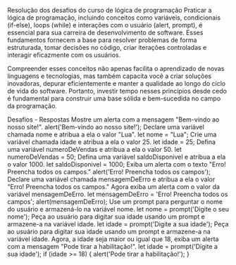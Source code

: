 Resolução dos desafios do curso de lógica de programação
Praticar a lógica de programação, incluindo conceitos como variáveis, condicionais (if-else), loops (while) e interações com o usuário (alert, prompt), é essencial para sua carreira de desenvolvimento de software. Esses fundamentos fornecem a base para resolver problemas de forma estruturada, tomar decisões no código, criar iterações controladas e interagir eficazmente com os usuários.

Compreender esses conceitos não apenas facilita o aprendizado de novas linguagens e tecnologias, mas também capacita você a criar soluções inovadoras, depurar eficientemente e manter a qualidade ao longo do ciclo de vida do software. Portanto, investir tempo nesses princípios desde cedo é fundamental para construir uma base sólida e bem-sucedida no campo da programação.

Desafios - Respostas
Mostre um alerta com a mensagem "Bem-vindo ao nosso site!".
alert('Bem-vindo ao nosso site!');
Declare uma variável chamada nome e atribua a ela o valor "Lua".
let nome = "Lua";
Crie uma variável chamada idade e atribua a ela o valor 25.
let idade = 25;
Defina uma variável numeroDeVendas e atribua a ela o valor 50.
let numeroDeVendas = 50;
Defina uma variável saldoDisponivel e atribua a ela o valor 1000.
let saldoDisponivel = 1000;
Exiba um alerta com o texto "Erro! Preencha todos os campos."
alert('Erro! Preencha todos os campos');
Declare uma variável chamada mensagemDeErro e atribua a ela o valor "Erro! Preencha todos os campos." Agora exiba um alerta com o valor da variável mensagemDeErro.
let mensagemDeErro = 'Erro! Preencha todos os campos';
alert(mensagemDeErro);
Use um prompt para perguntar o nome do usuário e armazená-lo na variável nome.
let nome = prompt('Digite o seu nome');
Peça ao usuário para digitar sua idade usando um prompt e armazene-a na variável idade.
let idade = prompt('Digite a sua idade');
Peça ao usuário para digitar sua idade usando um prompt e armazene-a na variável idade. Agora, a idade seja maior ou igual que 18, exiba um alerta com a mensagem "Pode tirar a habilitação!".
let idade = prompt('Digite a sua idade');
if (idade >= 18) {
    alert('Pode tirar a habilitação!'); 
}
